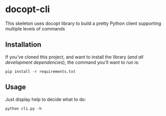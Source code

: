 docopt-cli
==========

This skeleton uses docopt library to build a pretty Python client supporting multiple levels of commands

Installation
------------

If you've cloned this project, and want to install the library (*and all
development dependencies*), the command you'll want to run is:

```
pip install -r requirements.txt
```

Usage
-----

Just display help to decide what to do:
```
python cli.py -h
```
